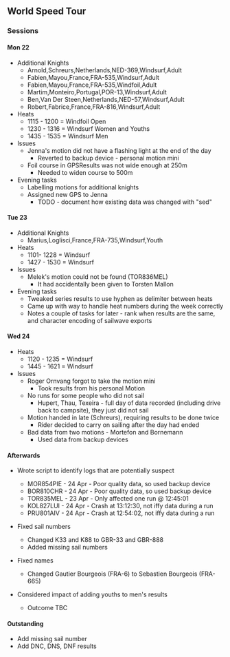 ## World Speed Tour

### Sessions

#### Mon 22

- Additional Knights
  - Arnold,Schreurs,Netherlands,NED-369,Windsurf,Adult
  - Fabien,Mayou,France,FRA-535,Windsurf,Adult
  - Fabien,Mayou,France,FRA-535,Windfoil,Adult
  - Martim,Monteiro,Portugal,POR-13,Windsurf,Adult
  - Ben,Van Der Steen,Netherlands,NED-57,Windsurf,Adult
  - Robert,Fabrice,France,FRA-816,Windsurf,Adult
- Heats
  - 1115 - 1200 = Windfoil Open
  - 1230 - 1316 = Windsurf Women and Youths
  - 1435 - 1535 = Windsurf Men
- Issues
  - Jenna's motion did not have a flashing light at the end of the day
    - Reverted to backup device - personal motion mini
  - Foil course in GPSResults was not wide enough at 250m
    - Needed to widen course to 500m
- Evening tasks
  - Labelling motions for additional knights
  - Assigned new GPS to Jenna
    - TODO - document how existing data was changed with "sed"



#### Tue 23

- Additional Knights
  - Marius,Loglisci,France,FRA-735,Windsurf,Youth
- Heats
  - 1101- 1228 = Windsurf
  - 1427 - 1530 = Windsurf
- Issues
  - Melek's motion could not be found (TOR836MEL)
    - It had accidentally been given to Torsten Mallon
- Evening tasks
  - Tweaked series results to use hyphen as delimiter between heats
  - Came up with way to handle heat numbers during the week correctly
  - Notes a couple of tasks for later - rank when results are the same, and character encoding of sailwave exports




#### Wed 24

- Heats
  - 1120 - 1235 = Windsurf
  - 1445 - 1621 = Windsurf
- Issues
  - Roger Ornvang forgot to take the motion mini
    - Took results from his personal Motion
  - No runs for some people who did not sail
    - Hupert, Thau, Texeira - full day of data recorded (including drive back to campsite), they just did not sail
  - Motion handed in late (Schreurs), requiring results to be done twice
    - Rider decided to carry on sailing after the day had ended
  - Bad data from two motions - Mortefon and Bornemann
    - Used data from backup devices




#### Afterwards
- Wrote script to identify logs that are potentially suspect
    - MOR854PIE - 24 Apr - Poor quality data, so used backup device
    - BOR810CHR - 24 Apr - Poor quality data, so used backup device
    - TOR835MEL - 23 Apr - Only affected one run @ 12:45:01
    - KOL827LUI - 24 Apr - Crash at 13:12:30, not iffy data during a run
    - PRU801AIV - 24 Apr - Crash at 12:54:02, not iffy data during a run
- Fixed sail numbers
  - Changed K33 and K88 to GBR-33 and GBR-888
  - Added missing sail numbers

- Fixed names
  - Changed Gautier Bourgeois (FRA-6) to Sebastien Bourgeois (FRA-665)

- Considered impact of adding youths to men's results
  - Outcome TBC




#### Outstanding

- Add missing sail number
- Add DNC, DNS, DNF results
